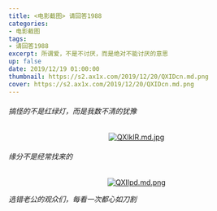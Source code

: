 ```yaml
---
title: <电影截图> 请回答1988
categories:
- 电影截图
tags: 
- 请回答1988
excerpt: 所谓爱，不是不讨厌，而是绝对不能讨厌的意思
up: false
date: 2019/12/19 01:00:00
thumbnail: https://s2.ax1x.com/2019/12/20/QXIDcn.md.png
cover: https://s2.ax1x.com/2019/12/20/QXIDcn.md.png
---
```

###### 搞怪的不是红绿灯，而是我数不清的犹豫

  <div align="center">

[![QXIklR.md.jpg](https://s2.ax1x.com/2019/12/20/QXIklR.md.jpg)](https://imgchr.com/i/QXIklR)

  </div>

###### 缘分不是经常找来的
  <div align="center">

[![QXIlpd.md.png](https://s2.ax1x.com/2019/12/20/QXIlpd.md.png)](https://imgchr.com/i/QXIlpd)

  </div>

*选错老公的观众们，每看一次都心如刀割*
